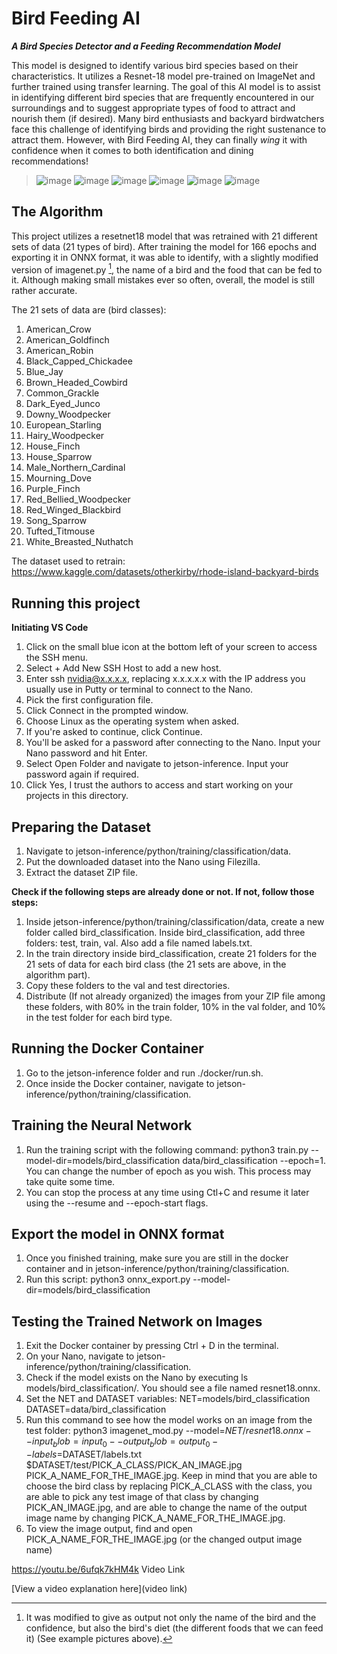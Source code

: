 # Bird Feeding AI

***A Bird Species Detector and a Feeding Recommendation Model***

This model is designed to identify various bird species based on their characteristics. It utilizes a Resnet-18 model pre-trained on ImageNet and further trained using transfer learning. The goal of this AI model is to assist in identifying different bird species that are frequently encountered in our surroundings and to suggest appropriate types of food to attract and nourish them (if desired). Many bird enthusiasts and backyard birdwatchers face this challenge of identifying birds and providing the right sustenance to attract them. However, with Bird Feeding AI, they can finally *wing* it with confidence when it comes to both identification and dining recommendations!

> ![image](https://github.com/Keyu08/bird_feeder/assets/141778196/b716ed17-260a-4dd7-8434-6bf3c1dc6273) ![image](https://github.com/Keyu08/bird_feeder/assets/141778196/2a566acd-0d62-49c8-868d-30e9643dbaa9) ![image](https://github.com/Keyu08/bird_feeder/assets/141778196/10209143-ee3a-442f-b240-cdc675fdcc45) ![image](https://github.com/Keyu08/bird_feeder/assets/141778196/8e9910d1-9534-4f0c-99f0-ef913cdca6c5) ![image](https://github.com/Keyu08/bird_feeder/assets/141778196/465552aa-912b-40a5-b57f-50a1552cbe3e) ![image](https://github.com/Keyu08/bird_feeder/assets/141778196/9d388696-490a-4f9e-b924-a4be7895a999)

## The Algorithm
This project utilizes a resetnet18 model that was retrained with 21 different sets of data (21 types of bird). After training the model for 166 epochs and exporting it in ONNX format, it was able to identify, with a slightly modified version of imagenet.py [^1], the name of a bird and the food that can be fed to it. Although making small mistakes ever so often, overall, the model is still rather accurate. 

[^1]:It was modified to give as output not only the name of the bird and the confidence, but also the bird's diet (the different foods that we can feed it) (See example pictures above).

The 21 sets of data are (bird classes): 
1. American_Crow
2. American_Goldfinch
3. American_Robin
4. Black_Capped_Chickadee
5. Blue_Jay
6. Brown_Headed_Cowbird
7. Common_Grackle
8. Dark_Eyed_Junco
9. Downy_Woodpecker
10. European_Starling
11. Hairy_Woodpecker
12. House_Finch
13. House_Sparrow
14. Male_Northern_Cardinal
15. Mourning_Dove
16. Purple_Finch
17. Red_Bellied_Woodpecker
18. Red_Winged_Blackbird
19. Song_Sparrow
20. Tufted_Titmouse
21. White_Breasted_Nuthatch

The dataset used to retrain: https://www.kaggle.com/datasets/otherkirby/rhode-island-backyard-birds

## Running this project
**Initiating VS Code**

1. Click on the small blue icon at the bottom left of your screen to access the SSH menu.
2. Select + Add New SSH Host to add a new host.
3. Enter ssh nvidia@x.x.x.x, replacing x.x.x.x.x with the IP address you usually use in Putty or terminal to connect to the Nano.
4. Pick the first configuration file.
5. Click Connect in the prompted window.
6. Choose Linux as the operating system when asked.
7. If you're asked to continue, click Continue.
8. You'll be asked for a password after connecting to the Nano. Input your Nano password and hit Enter.
9. Select Open Folder and navigate to jetson-inference. Input your password again if required.
10. Click Yes, I trust the authors to access and start working on your projects in this directory.
## Preparing the Dataset
1. Navigate to jetson-inference/python/training/classification/data.
2. Put the downloaded dataset into the Nano using Filezilla.
3. Extract the dataset ZIP file.

**Check if the following steps are already done or not. If not, follow those steps:**
1. Inside jetson-inference/python/training/classification/data, create a new folder called bird_classification. Inside bird_classification, add three folders: test, train, val. Also add a file named labels.txt.
2. In the train directory inside bird_classification, create 21 folders for the 21 sets of data for each bird class (the 21 sets are above, in the algorithm part).
3. Copy these folders to the val and test directories.
4. Distribute (If not already organized) the images from your ZIP file among these folders, with 80% in the train folder, 10% in the val folder, and 10% in the test folder for each bird type.
## Running the Docker Container
1. Go to the jetson-inference folder and run ./docker/run.sh.
2. Once inside the Docker container, navigate to jetson-inference/python/training/classification.
## Training the Neural Network
1. Run the training script with the following command: python3 train.py --model-dir=models/bird_classification data/bird_classification --epoch=1. You can change the number of epoch as you wish. This process may take quite some time. 
2. You can stop the process at any time using Ctl+C and resume it later using the --resume and --epoch-start flags.
## Export the model in ONNX format
1. Once you finished training, make sure you are still in the docker container and in jetson-inference/python/training/classification.
2. Run this script: python3 onnx_export.py --model-dir=models/bird_classification
## Testing the Trained Network on Images
1. Exit the Docker container by pressing Ctrl + D in the terminal.
2. On your Nano, navigate to jetson-inference/python/training/classification.
3. Check if the model exists on the Nano by executing ls models/bird_classification/. You should see a file named resnet18.onnx.
4. Set the NET and DATASET variables: NET=models/bird_classification DATASET=data/bird_classification
5. Run this command to see how the model works on an image from the test folder: python3 imagenet_mod.py --model=$NET/resnet18.onnx --input_blob=input_0 --output_blob=output_0 --labels=$DATASET/labels.txt $DATASET/test/PICK_A_CLASS/PICK_AN_IMAGE.jpg PICK_A_NAME_FOR_THE_IMAGE.jpg. Keep in mind that you are able to choose the bird class by replacing PICK_A_CLASS with the class, you are able to pick any test image of that class by changing PICK_AN_IMAGE.jpg, and are able to change the name of the output image name by changing PICK_A_NAME_FOR_THE_IMAGE.jpg.
6. To view the image output, find and open PICK_A_NAME_FOR_THE_IMAGE.jpg (or the changed output image name)

https://youtu.be/6ufqk7kHM4k Video Link

[View a video explanation here](video link)
